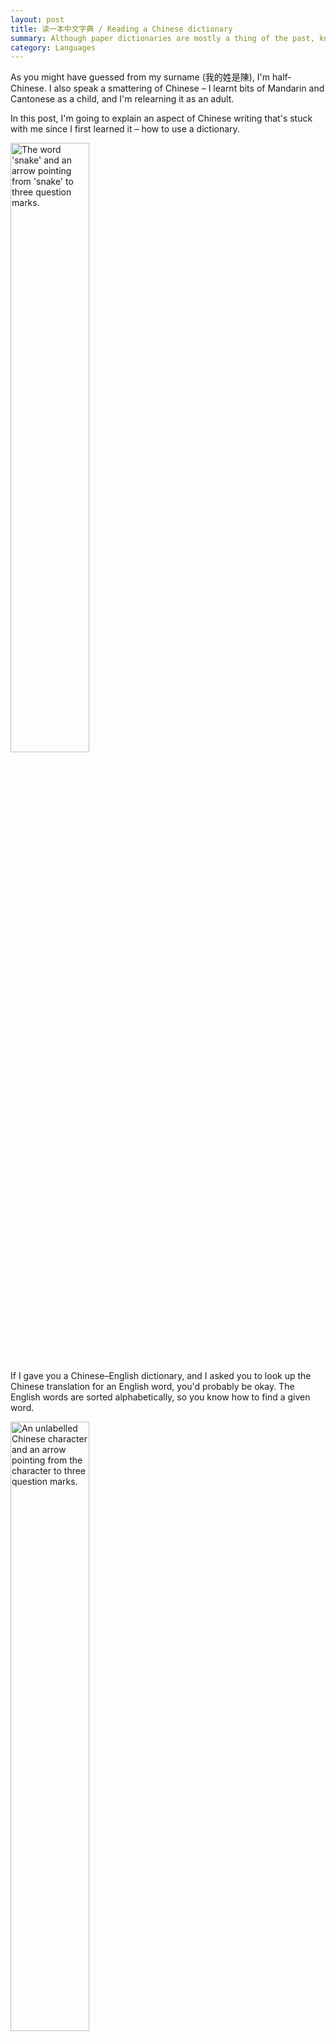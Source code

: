 ```yaml
---
layout: post
title: 读一本中文字典 / Reading a Chinese dictionary
summary: Although paper dictionaries are mostly a thing of the past, knowing to use a Chinese dictionary helps me learn the rest of the language.
category: Languages
---
```


<style>
img {
  width: 50%;
  display: inline-block;
}

@media screen and (max-width: 600px) {
  img {
    display: block;
  }
}
</style>

As you might have guessed from my surname (我的姓是陳), I'm half-Chinese.
I also speak a smattering of Chinese – I learnt bits of Mandarin and Cantonese as a child, and I'm relearning it as an adult.

In this post, I'm going to explain an aspect of Chinese writing that's stuck with me since I first learned it – how to use a dictionary.

<img src="/images/2019/english-to-chinese.png" alt="The word 'snake' and an arrow pointing from 'snake' to three question marks.">

If I gave you a Chinese–English dictionary, and I asked you to look up the Chinese translation for an English word, you'd probably be okay.
The English words are sorted alphabetically, so you know how to find a given word.

<img src="/images/2019/chinese-to-english.png" alt="An unlabelled Chinese character and an arrow pointing from the character to three question marks.">

But what about the other direction?
If I gave you a Chinese word and asked for the English, what would you do?

To understand how to use a Chinese dictionary, we need to understand [*radicals*](https://en.wikipedia.org/wiki/Radical_(Chinese_characters)).
A radical is a component of a written Chinese character that often gives you a hint as to its subject or meaning.
Sort of like in English, when you can sometimes see common roots that hint at a common concept.
For example, if you see an unfamiliar word that starts with “aqua”, you might deduce that it's something to do with water.

<img src="/images/2019/aquatic.png" alt="The words 'aquamarine', 'aquanaut' and 'aquatics', with the 'aqua' prefix underlined and highlighted in blue.">

Chinese has much the same – but instead of a sequence of common letters, it's a sequence of common strokes.

For example, the character for water is 水.
This becomes the *water radical* 氵.
If you see it on the left-hand side of a character, you know the character something to do with water or liquid.
These are a few characters that use the water radical:

<div>
  <img src="/images/2019/water-he.png" alt="The character 河 or hé, meaning 'river'. The three dashes for the water radical are highlighted in blue on the left.">
  <img src="/images/2019/water-ke.png" alt="The character 渴 or kě, meaning 'thirsty'.">
</div>

<div>
  <img src="/images/2019/water-lang.png" alt="The character 浪 or làng, meaning 'wave'.">
  <img src="/images/2019/water-soup.png" alt="The character 沕 or tāng, meaning 'soup'.">
</div>

I always remember the water radical because it looks like a splash of water! 

Here's another example: the character for fire is 火.
This becomes the *fire radical*, which usually signifies characters related to heat or burning.

<div>
  <img src="/images/2019/fire-deng.png" alt="The character 灯 or dēng, meaning 'lamp'. The fire radical is highlighted in red on the left.">
  <img src="/images/2019/fire-chui.png" alt="The character 炊 or chuī, meaning 'cook'.">
</div>

<div>
  <img src="/images/2019/fire-chao.png" alt="The character 炒 or chǎo, meaning 'fry'.">
  <img src="/images/2019/fire-yan.png" alt="The character 烟 or yān, meaning 'smoke'.">
</div>

The strokes remind me of a small flame. 

Here's one more radical that usually appears on the left, the *mouth radical*:

<div>
  <img src="/images/2019/mouth-chi.png" alt="The character 吃 or chī, meaning 'eat'. The mouth radical is highlighted in green on the left.">
  <img src="/images/2019/mouth-he.png" alt="The character 喝 or hē, meaning 'drink'.">
</div>

<div>
  <img src="/images/2019/mouth-yao.png" alt="The character 咬 or yǎo, meaning 'bite'.">
  <img src="/images/2019/mouth-miao.png" alt="The character 喵 or miāo, meaning 'meow'.">
</div>

A box is used for a couple of characters – not always a mouth – but it's often a good guess. 

Notice as well how the right-hand side of 渴 (thirsty) and 喝 (drink) are the same, even though they have different radicals.
Chinese characters aren't drawn arbitrarily – there is a pattern to their strokes and lines.

Unfortunately spotting a radical isn’t as simple as “look at the strokes on the left”.
A radical doesn't always have to appear on the left; it can appear anywhere in the character.
Here are two more examples - the grass radical on top of the character, and the knife radical on the right.

<figure>
  <img src="/images/2019/mouth-chi.png" alt="The character 吃 or chī, meaning 'eat'. The mouth radical is highlighted in green on the left.">
  <img src="/images/2019/mouth-he.png" alt="The character 喝 or hē, meaning 'drink'.">
  <figcaption>
      The grass radical looks like blades of grass poking through the ground , while the knife radical looks a bit like a metal blade .
  </figcaption>
</figure>

Hopefully now you've got the idea of radicals - subcomponents of a character that often give a hint about the concept or theme.
Chinese has just over 200 radicals, and if you learn Chinese you'll quickly encounter all the common ones.
After a while, you can identify the radicals in a given character.
So how do you use that to navigate a dictionary?

Chinese dictionaries are organised by radical – all the characters with the water radical in one section, the fire radical another, the mouth radical another, and so on.
Once you've identified the radical, you find the corresponding section of the dictionary, and look up the character there.
Within a section, characters are ordered by *stroke count* – characters with more strokes appear later in the list.
(The radical sections are usually ordered by stroke count in thr radical, too.)

So to look up a character in a dictionary, you:

1. Guess the radical
2. Count the strokes in the remaining character
3. Look up the characters with that radical and stroke count

For example, let’s take another look at 花.
First we see the grass radical (艹).
Then the remaining strokes are 化, which takes 4 strokes to draw, so we’d find the translation in the 艹 section, in the list of characters with 4 strokes.

Sometimes the radical isn't obvious, and you need to make a few guesses to get it right – but it usually resolves pretty quickly.
(You also need to know how to count strokes; sometimes Chinese elides what look like two strokes into one.
For example, 口 is three strokes, not four, because the top and right lines are drawn together.
Again, this comes with practice.)

So that's how you look up an unknown character in a Chinese dictionary.
Handy, right?

Except… I don't think I've ever actually used that method.
By the time I was learning Chinese, I had other, easier ways to find out what an unknown character meant:

- Ask a family member
- Ask my Chinese teacher
- Use Google Translate with [handwriting input](https://support.apple.com/en-gb/guide/chinese-input-method/scim27935/mac)

But I'm still glad I learnt this approach, because being able to spot radicals is something that stuck.
When I started relearning Chinese, spotting radicals came back almost immediately.
When I see new characters, I can get a sense of their theme before I know their translation, and it helps me remember all the characters I've seen before.
Although paper dictionaries are mostly a thing of the past, I hope people are still learning this approach, because knowing about radicals can make Chinese much easier to learn.

谢谢阅读!
